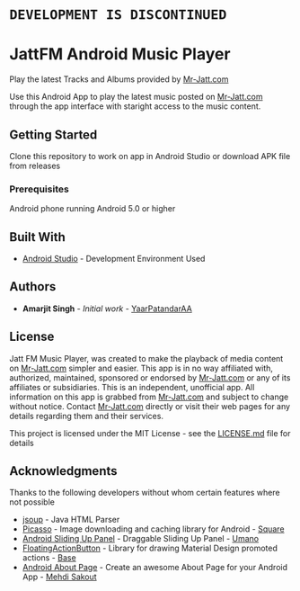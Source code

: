 # `DEVELOPMENT IS DISCONTINUED`
# JattFM Android Music Player

Play the latest Tracks and Albums provided by [Mr-Jatt.com](Mr-Jatt.com)

Use this Android App to play the latest music posted on [Mr-Jatt.com](Mr-Jatt.com) through the app interface with staright access to the music content.

## Getting Started

Clone this repository to work on app in Android Studio or download APK file from releases

### Prerequisites

Android phone running Android 5.0 or higher

## Built With

* [Android Studio](https://developer.android.com/studio/) - Development Environment Used

## Authors

* **Amarjit Singh** - *Initial work* - [YaarPatandarAA](https://github.com/YaarPatandarAA)

## License
Jatt FM Music Player, was created to make the playback of media content on [Mr-Jatt.com](Mr-Jatt.com) simpler and easier. This app is in no way affiliated with, authorized, maintained, sponsored or endorsed by [Mr-Jatt.com](Mr-Jatt.com) or any of its affiliates or subsidiaries. This is an independent, unofficial app. All information on this app is grabbed from [Mr-Jatt.com](Mr-Jatt.com) and subject to change without notice. Contact [Mr-Jatt.com](Mr-Jatt.com) directly or visit their web pages for any details regarding them and their services.

This project is licensed under the MIT License - see the [LICENSE.md](LICENSE.md) file for details

## Acknowledgments
Thanks to the following developers without whom certain features where not possible
* [jsoup](https://jsoup.org/) - Java HTML Parser
* [Picasso](https://github.com/square/picasso) - Image downloading and caching library for Android - [Square](https://github.com/square)
* [Android Sliding Up Panel](https://github.com/umano/AndroidSlidingUpPanel) - Draggable Sliding Up Panel - [Umano](https://github.com/umano)
* [FloatingActionButton](https://github.com/futuresimple/android-floating-action-button) - Library for drawing Material Design promoted actions - [Base](https://github.com/futuresimple)
* [Android About Page](https://github.com/medyo/android-about-page) - Create an awesome About Page for your Android App - [Mehdi Sakout](https://github.com/medyo)
